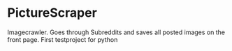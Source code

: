 # PictureScraper

Imagecrawler. Goes through Subreddits and saves all posted images on the front page. First testproject for python
